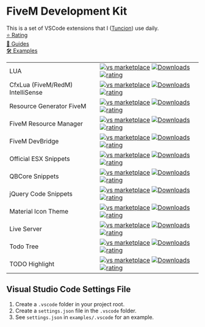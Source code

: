 # FiveM Development Kit

This is a set of VSCode extensions that I ([Tuncion](https://github.com/Tuncion)) use daily.\
[⭐ Rating](https://forum.cfx.re/t/pack-fivem-development/5166915)\
[📘 Guides](https://docs.tuncion.de/scripts/vscode-fivem-pack) \
[🛠️ Examples](https://github.com/Tuncion/vscode-fivem-development-kit)

|              |         |
|--------------|---------|
| LUA | [![vs marketplace](https://img.shields.io/vscode-marketplace/v/sumneko.lua.svg?label=Visual%20Studio%20Marketplace)](https://marketplace.visualstudio.com/items?itemName=sumneko.lua) [![Downloads](https://img.shields.io/vscode-marketplace/d/sumneko.lua.svg)](https://marketplace.visualstudio.com/items?itemName=sumneko.lua) [![rating](https://img.shields.io/vscode-marketplace/r/sumneko.lua.svg)](https://marketplace.visualstudio.com/items?itemName=sumneko.lua) |
| CfxLua (FiveM/RedM) IntelliSense | [![vs marketplace](https://img.shields.io/vscode-marketplace/v/overextended.cfxlua-vscode.svg?label=Visual%20Studio%20Marketplace)](https://marketplace.visualstudio.com/items?itemName=overextended.cfxlua-vscode) [![Downloads](https://img.shields.io/vscode-marketplace/d/overextended.cfxlua-vscode.svg)](https://marketplace.visualstudio.com/items?itemName=overextended.cfxlua-vscode) [![rating](https://img.shields.io/vscode-marketplace/r/overextended.cfxlua-vscode.svg)](https://marketplace.visualstudio.com/items?itemName=overextended.cfxlua-vscode) |
| Resource Generator FiveM | [![vs marketplace](https://img.shields.io/vscode-marketplace/v/ResourceGeneratorFiveM.resource-generator-fivem.svg?label=Visual%20Studio%20Marketplace)](https://marketplace.visualstudio.com/items?itemName=ResourceGeneratorFiveM.resource-generator-fivem) [![Downloads](https://img.shields.io/vscode-marketplace/d/ResourceGeneratorFiveM.resource-generator-fivem.svg)](https://marketplace.visualstudio.com/items?itemName=ResourceGeneratorFiveM.resource-generator-fivem) [![rating](https://img.shields.io/vscode-marketplace/r/ResourceGeneratorFiveM.resource-generator-fivem.svg)](https://marketplace.visualstudio.com/items?itemName=ResourceGeneratorFiveM.resource-generator-fivem) |
| FiveM Resource Manager | [![vs marketplace](https://img.shields.io/vscode-marketplace/v/vioritygroup.fivem-resource-manager.svg?label=Visual%20Studio%20Marketplace)](https://marketplace.visualstudio.com/items?itemName=vioritygroup.fivem-resource-manager) [![Downloads](https://img.shields.io/vscode-marketplace/d/vioritygroup.fivem-resource-manager.svg)](https://marketplace.visualstudio.com/items?itemName=vioritygroup.fivem-resource-manager) [![rating](https://img.shields.io/vscode-marketplace/r/vioritygroup.fivem-resource-manager.svg)](https://marketplace.visualstudio.com/items?itemName=vioritygroup.fivem-resource-manager) |
| FiveM DevBridge | [![vs marketplace](https://img.shields.io/vscode-marketplace/v/ZerX.fivem-devbridge.svg?label=Visual%20Studio%20Marketplace)](https://marketplace.visualstudio.com/items?itemName=ZerX.fivem-devbridge) [![Downloads](https://img.shields.io/vscode-marketplace/d/ZerX.fivem-devbridge.svg)](https://marketplace.visualstudio.com/items?itemName=ZerX.fivem-devbridge) [![rating](https://img.shields.io/vscode-marketplace/r/ZerX.fivem-devbridge.svg)](https://marketplace.visualstudio.com/items?itemName=ZerX.fivem-devbridge) |
| Official ESX Snippets | [![vs marketplace](https://img.shields.io/vscode-marketplace/v/esx-framework.esx-legacy.svg?label=Visual%20Studio%20Marketplace)](https://marketplace.visualstudio.com/items?itemName=esx-framework.esx-legacy) [![Downloads](https://img.shields.io/vscode-marketplace/d/esx-framework.esx-legacy.svg)](https://marketplace.visualstudio.com/items?itemName=esx-framework.esx-legacy) [![rating](https://img.shields.io/vscode-marketplace/r/esx-framework.esx-legacy.svg)](https://marketplace.visualstudio.com/items?itemName=esx-framework.esx-legacy) |
| QBCore Snippets | [![vs marketplace](https://img.shields.io/vscode-marketplace/v/TheRealCasi.FiveM-Lua-QBCore-Snippets.svg?label=Visual%20Studio%20Marketplace)](https://marketplace.visualstudio.com/items?itemName=TheRealCasi.FiveM-Lua-QBCore-Snippets) [![Downloads](https://img.shields.io/vscode-marketplace/d/TheRealCasi.FiveM-Lua-QBCore-Snippets.svg)](https://marketplace.visualstudio.com/items?itemName=TheRealCasi.FiveM-Lua-QBCore-Snippets) [![rating](https://img.shields.io/vscode-marketplace/r/TheRealCasi.FiveM-Lua-QBCore-Snippets.svg)](https://marketplace.visualstudio.com/items?itemName=TheRealCasi.FiveM-Lua-QBCore-Snippets) |
| jQuery Code Snippets | [![vs marketplace](https://img.shields.io/vscode-marketplace/v/donjayamanne.jquerysnippets.svg?label=Visual%20Studio%20Marketplace)](https://marketplace.visualstudio.com/items?itemName=donjayamanne.jquerysnippets) [![Downloads](https://img.shields.io/vscode-marketplace/d/donjayamanne.jquerysnippets.svg)](https://marketplace.visualstudio.com/items?itemName=donjayamanne.jquerysnippets) [![rating](https://img.shields.io/vscode-marketplace/r/donjayamanne.jquerysnippets.svg)](https://marketplace.visualstudio.com/items?itemName=donjayamanne.jquerysnippets) |
| Material Icon Theme | [![vs marketplace](https://img.shields.io/vscode-marketplace/v/PKief.material-icon-theme.svg?label=Visual%20Studio%20Marketplace)](https://marketplace.visualstudio.com/items?itemName=PKief.material-icon-theme) [![Downloads](https://img.shields.io/vscode-marketplace/d/PKief.material-icon-theme.svg)](https://marketplace.visualstudio.com/items?itemName=PKief.material-icon-theme) [![rating](https://img.shields.io/vscode-marketplace/r/PKief.material-icon-theme.svg)](https://marketplace.visualstudio.com/items?itemName=PKief.material-icon-theme) |
| Live Server | [![vs marketplace](https://img.shields.io/vscode-marketplace/v/ritwickdey.LiveServer.svg?label=Visual%20Studio%20Marketplace)](https://marketplace.visualstudio.com/items?itemName=ritwickdey.LiveServer) [![Downloads](https://img.shields.io/vscode-marketplace/d/ritwickdey.LiveServer.svg)](https://marketplace.visualstudio.com/items?itemName=ritwickdey.LiveServer) [![rating](https://img.shields.io/vscode-marketplace/r/ritwickdey.LiveServer.svg)](https://marketplace.visualstudio.com/items?itemName=ritwickdey.LiveServer) |
| Todo Tree | [![vs marketplace](https://img.shields.io/vscode-marketplace/v/Gruntfuggly.todo-tree.svg?label=Visual%20Studio%20Marketplace)](https://marketplace.visualstudio.com/items?itemName=Gruntfuggly.todo-tree) [![Downloads](https://img.shields.io/vscode-marketplace/d/Gruntfuggly.todo-tree.svg)](https://marketplace.visualstudio.com/items?itemName=Gruntfuggly.todo-tree) [![rating](https://img.shields.io/vscode-marketplace/r/Gruntfuggly.todo-tree.svg)](https://marketplace.visualstudio.com/items?itemName=Gruntfuggly.todo-tree) |
| TODO Highlight | [![vs marketplace](https://img.shields.io/vscode-marketplace/v/wayou.vscode-todo-highlight.svg?label=Visual%20Studio%20Marketplace)](https://marketplace.visualstudio.com/items?itemName=wayou.vscode-todo-highlight) [![Downloads](https://img.shields.io/vscode-marketplace/d/wayou.vscode-todo-highlight.svg)](https://marketplace.visualstudio.com/items?itemName=wayou.vscode-todo-highlight) [![rating](https://img.shields.io/vscode-marketplace/r/wayou.vscode-todo-highlight.svg)](https://marketplace.visualstudio.com/items?itemName=wayou.vscode-todo-highlight) |


##  Visual Studio Code Settings File

1. Create a `.vscode` folder in your project root.
2. Create a `settings.json` file in the `.vscode` folder.
3. See `settings.json` in `examples/.vscode` for an example.